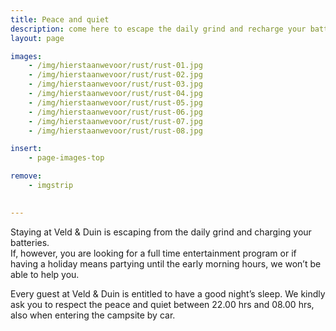```yaml
---
title: Peace and quiet
description: come here to escape the daily grind and recharge your batteries
layout: page

images:
    - /img/hierstaanwevoor/rust/rust-01.jpg
    - /img/hierstaanwevoor/rust/rust-02.jpg
    - /img/hierstaanwevoor/rust/rust-03.jpg
    - /img/hierstaanwevoor/rust/rust-04.jpg
    - /img/hierstaanwevoor/rust/rust-05.jpg
    - /img/hierstaanwevoor/rust/rust-06.jpg
    - /img/hierstaanwevoor/rust/rust-07.jpg
    - /img/hierstaanwevoor/rust/rust-08.jpg

insert:
    - page-images-top

remove:
    - imgstrip
    

---
```



Staying at Veld & Duin is escaping from the daily grind and charging your batteries.<br>
If, however, you are looking for a full time entertainment program or if having a holiday means partying until the early morning hours, we won’t be able to help you.

Every guest at Veld & Duin is entitled to have a good night’s sleep. We kindly ask you to respect the peace and quiet between 22.00 hrs and 08.00 hrs, also when entering the campsite by car.<br>
